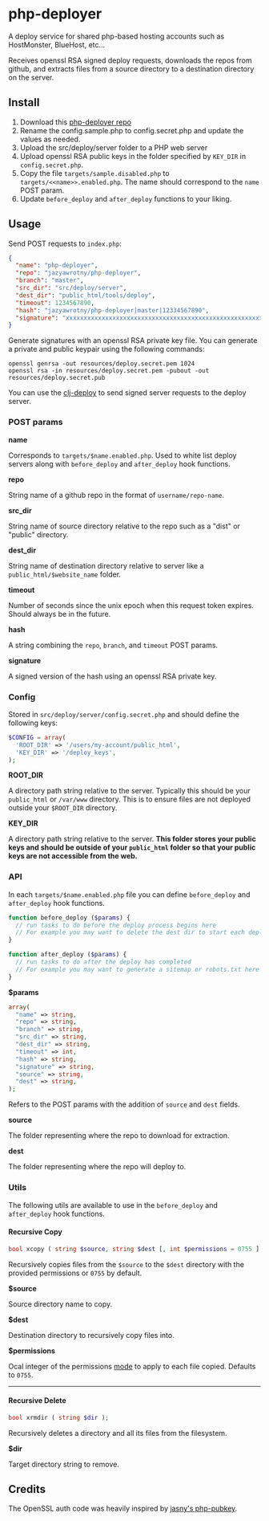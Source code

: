 # php-deployer

A deploy service for shared php-based hosting accounts such as HostMonster, BlueHost, etc...

Receives openssl RSA signed deploy requests, downloads the repos from github, and extracts files from a source directory to a destination directory on the server.

## Install

1. Download this [php-deployer repo](https://github.com/jayzawrotny/php-deployer/archive/master.zip)
2. Rename the config.sample.php to config.secret.php and update the values as needed.
3. Upload the src/deploy/server folder to a PHP web server
4. Upload openssl RSA public keys in the folder specified by `KEY_DIR` in `config.secret.php`.
5. Copy the file `targets/sample.disabled.php` to `targets/<<name>>.enabled.php`. The name should correspond to the `name` POST param.
6. Update `before_deploy` and `after_deploy` functions to your liking.

## Usage

Send POST requests to `index.php`:

```json
{
  "name": "php-deployer",
  "repo": "jazyawrotny/php-deployer",
  "branch": "master",
  "src_dir": "src/deploy/server",
  "dest_dir": "public_html/tools/deploy",
  "timeout": 1234567890,
  "hash": "jazyawrotny/php-deployer|master|12334567890",
  "signature": "xxxxxxxxxxxxxxxxxxxxxxxxxxxxxxxxxxxxxxxxxxxxxxxxxxxxxxxxxxxxxxxxxxxx",
}
```

Generate signatures with an openssl RSA private key file. You can generate a private and public keypair using the following commands:

```
openssl genrsa -out resources/deploy.secret.pem 1024
openssl rsa -in resources/deploy.secret.pem -pubout -out resources/deploy.secret.pub
```

You can use the [clj-deploy](https://github.com/jayzawrotny/clj-deploy) to send signed server requests to the deploy server.

### POST params

**name**

Corresponds to `targets/$name.enabled.php`. Used to white list deploy servers along with `before_deploy` and `after_deploy` hook functions.

**repo**

String name of a github repo in the format of `username/repo-name`.

**src_dir**

String name of source directory relative to the repo such as a "dist" or "public" directory.

**dest_dir**

String name of destination directory relative to server like a `public_html/$website_name` folder.

**timeout**

Number of seconds since the unix epoch when this request token expires. Should always be in the future.

**hash**

A string combining the `repo`, `branch`, and `timeout` POST params.

**signature**

A signed version of the hash using an openssl RSA private key.

### Config

Stored in `src/deploy/server/config.secret.php` and should define the following keys:

```php
$CONFIG = array(
  'ROOT_DIR' => '/users/my-account/public_html',
  'KEY_DIR' => '/deploy_keys',
);
```

**ROOT_DIR**

A directory path string relative to the server. Typically this should be your `public_html` or `/var/www` directory. This is to ensure files are not deployed outside your `$ROOT_DIR` directory.

**KEY_DIR**

A directory path string relative to the server. **This folder stores your public keys and should be outside of your `public_html` folder so that your public keys are not accessible from the web.**


### API

In each `targets/$name.enabled.php` file you can define `before_deploy` and `after_deploy` hook functions.

```php
function before_deploy ($params) {
  // run tasks to do before the deploy process begins here
  // For example you may want to delete the dest dir to start each deploy fresh
}
```

```php
function after_deploy ($params) {
  // run tasks to do after the deploy has completed
  // For example you may want to generate a sitemap or robots.txt here
}
```

**$params**

```php
array(
  "name" => string,
  "repo" => string,
  "branch" => string,
  "src_dir" => string,
  "dest_dir" => string,
  "timeout" => int,
  "hash" => string,
  "signature" => string,
  "source" => string,
  "dest" => string,
);
```

Refers to the POST params with the addition of `source` and `dest` fields.

**source**

The folder representing where the repo to download for extraction.

**dest**

The folder representing where the repo will deploy to.


### Utils

The following utils are available to use in the `before_deploy` and `after_deploy` hook functions.

#### Recursive Copy

```php
bool xcopy ( string $source, string $dest [, int $permissions = 0755 ] );
```

Recursively copies files from the `$source` to the `$dest` directory with the provided permissions or `0755` by default.

**$source**

Source directory name to copy.

**$dest**

Destination directory to recursively copy files into.

**$permissions**

Ocal integer of the permissions [mode](http://us3.php.net/manual/en/function.chmod.php) to apply to each file copied. Defaults to `0755`.

---

#### Recursive Delete

```php
bool xrmdir ( string $dir );
```

Recursively deletes a directory and all its files from the filesystem.

**$dir**

Target directory string to remove.

## Credits
The OpenSSL auth code was heavily inspired by [jasny's php-pubkey](https://github.com/jasny/php-pubkey).
